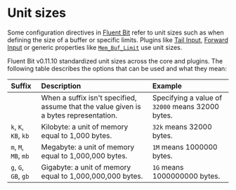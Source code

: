 # Unit sizes

Some configuration directives in [Fluent Bit](http://fluentbit.io) refer to unit sizes such as when defining the size of a buffer or specific limits. Plugins like [Tail Input](../../pipeline/inputs/tail.md), [Forward Input](../../pipeline/inputs/forward.md) or generic properties like [`Mem_Buf_Limit`](../backpressure.md) use unit sizes.

Fluent Bit v0.11.10 standardized unit sizes across the core and plugins. The following table describes the options that can be used and what they mean:

| Suffix | Description | Example |
| :--- | :--- | :--- |
|  | When a suffix isn't specified, assume that the value given is a bytes representation. | Specifying a value of `32000` means 32000 bytes. |
| `k`, `K`, `KB`, `kb` | Kilobyte: a unit of memory equal to 1,000 bytes. | `32k` means 32000 bytes. |
| `m`, `M`, `MB`, `mb` | Megabyte: a unit of memory equal to 1,000,000 bytes. | `1M` means 1000000 bytes. |
| `g`, `G`, `GB`, `gb` | Gigabyte: a unit of memory equal to 1,000,000,000 bytes. | `1G` means 1000000000 bytes. |
